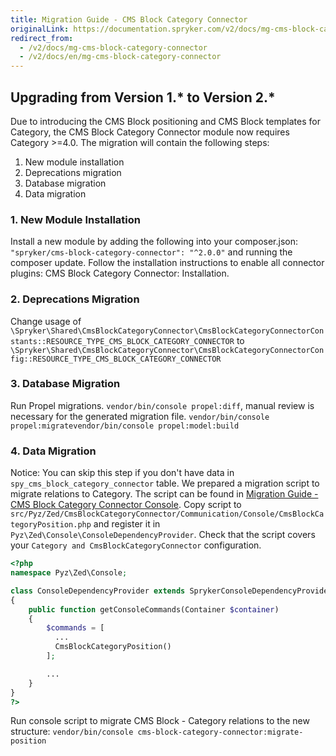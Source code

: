 ```yaml
---
title: Migration Guide - CMS Block Category Connector
originalLink: https://documentation.spryker.com/v2/docs/mg-cms-block-category-connector
redirect_from:
  - /v2/docs/mg-cms-block-category-connector
  - /v2/docs/en/mg-cms-block-category-connector
---
```


## Upgrading from Version 1.* to Version 2.*
Due to introducing the CMS Block positioning and CMS Block templates for Category, the CMS Block Category Connector module now requires Category >=4.0.
The migration will contain the following steps:

1. New module installation
2. Deprecations migration
3. Database migration
4. Data migration

### 1. New Module Installation
Install a new module by adding the following into your composer.json: `"spryker/cms-block-category-connector": "^2.0.0"` and running the composer update.
Follow the installation instructions to enable all connector plugins: CMS Block Category Connector: Installation.

### 2. Deprecations Migration
Change usage of `\Spryker\Shared\CmsBlockCategoryConnector\CmsBlockCategoryConnectorConstants::RESOURCE_TYPE_CMS_BLOCK_CATEGORY_CONNECTOR` to `\Spryker\Shared\CmsBlockCategoryConnector\CmsBlockCategoryConnectorConfig::RESOURCE_TYPE_CMS_BLOCK_CATEGORY_CONNECTOR`

### 3. Database Migration
Run Propel migrations.  `vendor/bin/console propel:diff`, manual review is necessary for the generated migration file. `vendor/bin/console propel:migratevendor/bin/console propel:model:build`

### 4. Data Migration
Notice: You can skip this step if you don't have data in `spy_cms_block_category_connector` table.
We prepared a migration script to migrate relations to Category.
The script can be found in [Migration Guide - CMS Block Category Connector Console](/docs/scos/dev/migration-and-integration/201903.0/module-migration-guides/migration-guide-cms-block-category-connector-migration-console.html).
Copy script to `src/Pyz/Zed/CmsBlockCategoryConnector/Communication/Console/CmsBlockCategoryPosition.php` and register it in `Pyz\Zed\Console\ConsoleDependencyProvider`.
Check that the script covers your `Category and CmsBlockCategoryConnector` configuration.


```php
<?php
namespace Pyz\Zed\Console;

class ConsoleDependencyProvider extends SprykerConsoleDependencyProvider
{
    public function getConsoleCommands(Container $container)
    {
        $commands = [
          ...
          CmsBlockCategoryPosition()
        ];

        ...
    }
}
?>
```

Run console script to migrate CMS Block - Category relations to the new structure: `vendor/bin/console cms-block-category-connector:migrate-position`
<!-- Last review date: Aug 30, 2017-- by Denis Turkov -->
